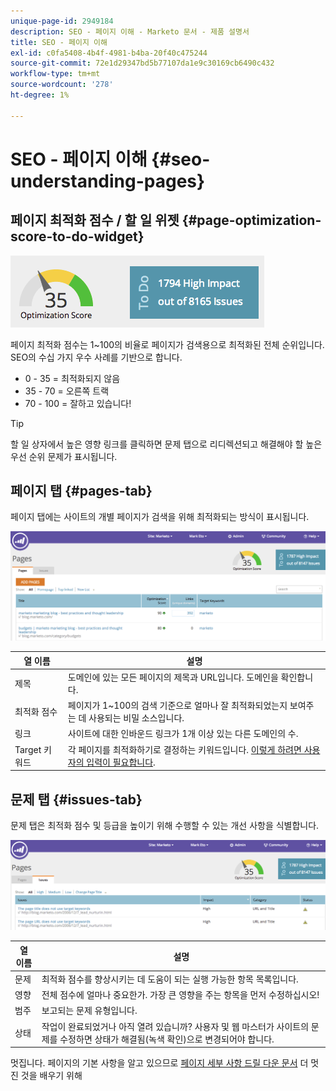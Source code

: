 ```yaml
---
unique-page-id: 2949184
description: SEO - 페이지 이해 - Marketo 문서 - 제품 설명서
title: SEO - 페이지 이해
exl-id: c0fa5408-4b4f-4981-b4ba-20f40c475244
source-git-commit: 72e1d29347bd5b77107da1e9c30169cb6490c432
workflow-type: tm+mt
source-wordcount: '278'
ht-degree: 1%

---
```


# SEO - 페이지 이해 {#seo-understanding-pages}

## 페이지 최적화 점수 / 할 일 위젯 {#page-optimization-score-to-do-widget}

![](assets/image2014-9-17-21-3a52-3a3.png)

페이지 최적화 점수는 1~100의 비율로 페이지가 검색용으로 최적화된 전체 순위입니다. SEO의 수십 가지 우수 사례를 기반으로 합니다.

* 0 - 35 = 최적화되지 않음
* 35 - 70 = 오른쪽 트랙
* 70 - 100 = 잘하고 있습니다!

>[!TIP]
>
>할 일 상자에서 높은 영향 링크를 클릭하면 문제 탭으로 리디렉션되고 해결해야 할 높은 우선 순위 문제가 표시됩니다.

## 페이지 탭 {#pages-tab}

페이지 탭에는 사이트의 개별 페이지가 검색을 위해 최적화되는 방식이 표시됩니다.

![](assets/image2014-9-17-21-3a52-3a41.png)

| 열 이름 | 설명 |
|---|---|
| 제목 | 도메인에 있는 모든 페이지의 제목과 URL입니다. 도메인을 확인합니다. |
| 최적화 점수 | 페이지가 1~100의 검색 기준으로 얼마나 잘 최적화되었는지 보여주는 데 사용되는 비밀 소스입니다. |
| 링크 | 사이트에 대한 인바운드 링크가 1개 이상 있는 다른 도메인의 수. |
| Target 키워드 | 각 페이지를 최적화하기로 결정하는 키워드입니다. [이렇게 하려면 사용자의 입력이 필요합니다](/help/marketo/product-docs/additional-apps/seo/pages/seo-using-the-page-detail-drill-down.md). |

## 문제 탭 {#issues-tab}

문제 탭은 최적화 점수 및 등급을 높이기 위해 수행할 수 있는 개선 사항을 식별합니다.

![](assets/image2014-9-17-21-3a53-3a15.png)

| 열 이름 | 설명 |
|---|---|
| 문제 | 최적화 점수를 향상시키는 데 도움이 되는 실행 가능한 항목 목록입니다. |
| 영향 | 전체 점수에 얼마나 중요한가. 가장 큰 영향을 주는 항목을 먼저 수정하십시오! |
| 범주 | 보고되는 문제 유형입니다. |
| 상태 | 작업이 완료되었거나 아직 열려 있습니까? 사용자 및 웹 마스터가 사이트의 문제를 수정하면 상태가 해결됨(녹색 확인)으로 변경되어야 합니다. |

멋집니다. 페이지의 기본 사항을 알고 있으므로 [페이지 세부 사항 드릴 다운 문서](/help/marketo/product-docs/additional-apps/seo/pages/seo-using-the-page-detail-drill-down.md) 더 멋진 것을 배우기 위해
